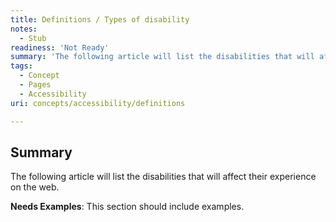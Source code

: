 ```yaml
---
title: Definitions / Types of disability
notes:
  - Stub
readiness: 'Not Ready'
summary: 'The following article will list the disabilities that will affect their experience on the web.'
tags:
  - Concept
  - Pages
  - Accessibility
uri: concepts/accessibility/definitions

---
```

## Summary

The following article will list the disabilities that will affect their experience on the web.

**Needs Examples**: This section should include examples.

